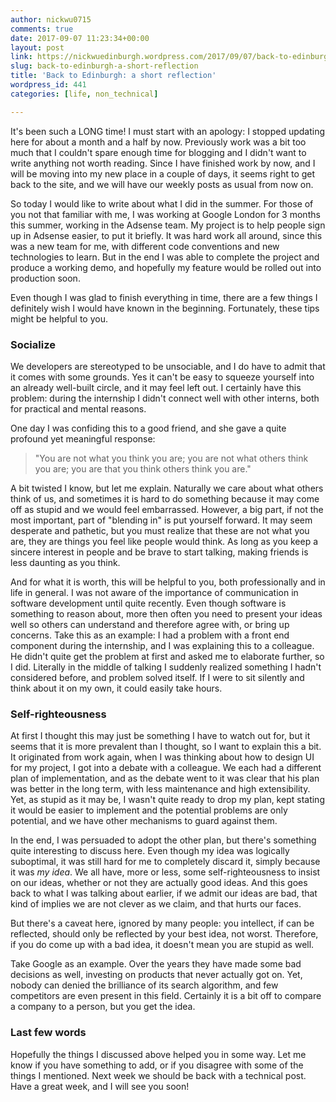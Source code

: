 ```yaml
---
author: nickwu0715
comments: true
date: 2017-09-07 11:23:34+00:00
layout: post
link: https://nickwuedinburgh.wordpress.com/2017/09/07/back-to-edinburgh-a-short-reflection/
slug: back-to-edinburgh-a-short-reflection
title: 'Back to Edinburgh: a short reflection'
wordpress_id: 441
categories: [life, non_technical]

---
```


It's been such a LONG time! I must start with an apology: I stopped updating here for about a month and a half by now. Previously work was a bit too much that I couldn't spare enough time for blogging and I didn't want to write anything not worth reading. Since I have finished work by now, and I will be moving into my new place in a couple of days, it seems right to get back to the site, and we will have our weekly posts as usual from now on.

So today I would like to write about what I did in the summer. For those of you not that familiar with me, I was working at Google London for 3 months this summer, working in the Adsense team. My project is to help people sign up in Adsense easier, to put it briefly. It was hard work all around, since this was a new team for me, with different code conventions and new technologies to learn. But in the end I was able to complete the project and produce a working demo, and hopefully my feature would be rolled out into production soon.

Even though I was glad to finish everything in time, there are a few things I definitely wish I would have known in the beginning. Fortunately, these tips might be helpful to you.



### Socialize



We developers are stereotyped to be unsociable, and I do have to admit that it comes with some grounds. Yes it can't be easy to squeeze yourself into an already well-built circle, and it may feel left out. I certainly have this problem: during the internship I didn't connect well with other interns, both for practical and mental reasons.

One day I was confiding this to a good friend, and she gave a quite profound yet meaningful response:



<blockquote>"You are not what you think you are; you are not what others think you are; you are that you think others think you are."</blockquote>



A bit twisted I know, but let me explain. Naturally we care about what others think of us, and sometimes it is hard to do something because it may come off as stupid and we would feel embarrassed. However, a big part, if not the most important, part of "blending in" is put yourself forward. It may seem desperate and pathetic, but you must realize that these are not what you are, they are things you feel like people would think. As long as you keep a sincere interest in people and be brave to start talking, making friends is less daunting as you think.

And for what it is worth, this will be helpful to you, both professionally and in life in general. I was not aware of the importance of communication in software development until quite recently. Even though software is something to reason about, more then often you need to present your ideas well so others can understand and therefore agree with, or bring up concerns. Take this as an example: I had a problem with a front end component during the internship, and I was explaining this to a colleague. He didn't quite get the problem at first and asked me to elaborate further, so I did. Literally in the middle of talking I suddenly realized something I hadn't considered before, and problem solved itself. If I were to sit silently and think about it on my own, it could easily take hours.



### Self-righteousness



At first I thought this may just be something I have to watch out for, but it seems that it is more prevalent than I thought, so I want to explain this a bit. It originated from work again, when I was thinking about how to design UI for my project, I got into a debate with a colleague. We each had a different plan of implementation, and as the debate went to it was clear that his plan was better in the long term, with less maintenance and high extensibility. Yet, as stupid as it may be, I wasn't quite ready to drop my plan, kept stating it would be easier to implement and the potential problems are only potential, and we have other mechanisms to guard against them.

In the end, I was persuaded to adopt the other plan, but there's something quite interesting to discuss here. Even though my idea was logically suboptimal, it was still hard for me to completely discard it, simply because it was _my idea_. We all have, more or less, some self-righteousness to insist on our ideas, whether or not they are actually good ideas. And this goes back to what I was talking about earlier, if we admit our ideas are bad, that kind of implies we are not clever as we claim, and that hurts our faces.

But there's a caveat here, ignored by many people: you intellect, if can be reflected, should only be reflected by your best idea, not worst. Therefore, if you do come up with a bad idea, it doesn't mean you are stupid as well.

Take Google as an example. Over the years they have made some bad decisions as well, investing on products that never actually got on. Yet, nobody can denied the brilliance of its search algorithm, and few competitors are even present in this field. Certainly it is a bit off to compare a company to a person, but you get the idea.



### Last few words



Hopefully the things I discussed above helped you in some way. Let me know if you have something to add, or if you disagree with some of the things I mentioned. Next week we should be back with a technical post. Have a great week, and I will see you soon!
